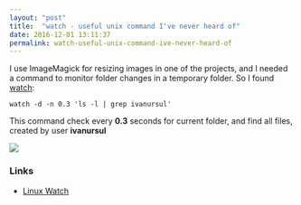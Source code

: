 ```yaml
---
layout: "post"
title:  "watch - useful unix command I've never heard of"
date: 2016-12-01 13:11:37
permalink: watch-useful-unix-command-ive-never-heard-of
---
```



I use ImageMagick for resizing images in one of the projects, and I needed a command to monitor folder changes in a temporary folder. So I found [watch](https://linux.die.net/man/1/watch):

```
watch -d -n 0.3 'ls -l | grep ivanursul'
```

This command check every **0.3** seconds for current folder, and find all files, created by user **ivanursul**


![](assets/images/out.gif)

### <a href="#links" name="links"><i class="fa fa-link anchor" aria-hidden="true"></i></a> Links

* [Linux Watch](https://linux.die.net/man/1/watch)